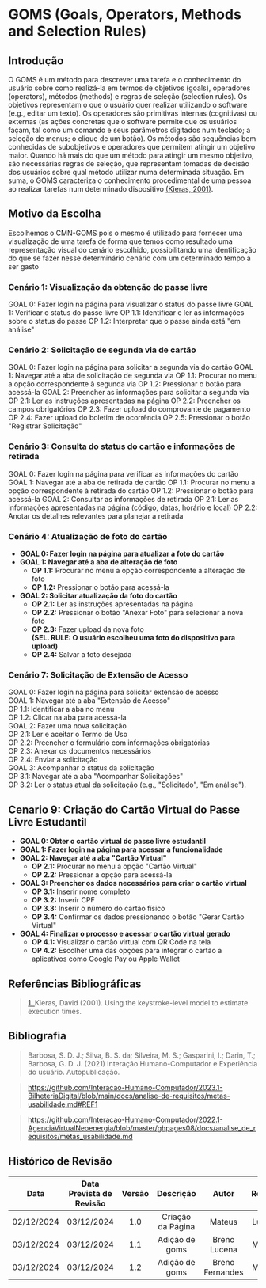 # GOMS (Goals, Operators, Methods and Selection Rules)

## Introdução

O GOMS é um método para descrever uma tarefa e o conhecimento do usuário sobre como realizá-la em termos de objetivos (goals), operadores (operators), métodos (methods) e regras de seleção (selection rules). Os objetivos representam o que o usuário quer realizar utilizando o software (e.g., editar um texto). Os operadores são primitivas internas (cognitivas) ou externas (as ações concretas que o software permite que os usuários façam, tal como um comando e seus parâmetros digitados num teclado; a seleção de menus; o clique de um botão). Os métodos são sequências bem conhecidas de subobjetivos e operadores que permitem atingir um objetivo maior. Quando há mais do que um método para atingir um mesmo objetivo, são necessárias regras de seleção, que representam tomadas de decisão dos usuários sobre qual método utilizar numa determinada situação. Em suma, o GOMS caracteriza o conhecimento procedimental de uma pessoa ao realizar tarefas num determinado dispositivo <a id="anchor_1" href="#REF1">(Kieras, 2001)</a>.

## Motivo da Escolha

Escolhemos o CMN-GOMS pois o mesmo é utilizado para fornecer uma visualização de uma tarefa de forma que temos como resultado uma representação visual do cenário escolhido, possibilitando uma identificação do que se fazer nesse determinário cenário com um determinado tempo a ser gasto

### Cenário 1: Visualização da obtenção do passe livre

GOAL 0: Fazer login na página para visualizar o status do passe livre
GOAL 1: Verificar o status do passe livre
OP 1.1: Identificar e ler as informações sobre o status do passe
OP 1.2: Interpretar que o passe ainda está "em análise"

### Cenário 2: Solicitação de segunda via de cartão

GOAL 0: Fazer login na página para solicitar a segunda via do cartão
GOAL 1: Navegar até a aba de solicitação de segunda via
OP 1.1: Procurar no menu a opção correspondente à segunda via
OP 1.2: Pressionar o botão para acessá-la
GOAL 2: Preencher as informações para solicitar a segunda via
OP 2.1: Ler as instruções apresentadas na página
OP 2.2: Preencher os campos obrigatórios
OP 2.3: Fazer upload do comprovante de pagamento
OP 2.4: Fazer upload do boletim de ocorrência
OP 2.5: Pressionar o botão "Registrar Solicitação"

### Cenário 3: Consulta do status do cartão e informações de retirada

GOAL 0: Fazer login na página para verificar as informações do cartão
GOAL 1: Navegar até a aba de retirada de cartão
OP 1.1: Procurar no menu a opção correspondente à retirada do cartão
OP 1.2: Pressionar o botão para acessá-la
GOAL 2: Consultar as informações de retirada
OP 2.1: Ler as informações apresentadas na página (código, datas, horário e local)
OP 2.2: Anotar os detalhes relevantes para planejar a retirada

### Cenário 4: Atualização de foto do cartão

- **GOAL 0: Fazer login na página para atualizar a foto do cartão**
- **GOAL 1: Navegar até a aba de alteração de foto**
  - **OP 1.1:** Procurar no menu a opção correspondente à alteração de foto
  - **OP 1.2:** Pressionar o botão para acessá-la
- **GOAL 2: Solicitar atualização da foto do cartão**
  - **OP 2.1:** Ler as instruções apresentadas na página
  - **OP 2.2:** Pressionar o botão "Anexar Foto" para selecionar a nova foto
  - **OP 2.3:** Fazer upload da nova foto  
    **(SEL. RULE: O usuário escolheu uma foto do dispositivo para upload)**
  - **OP 2.4:** Salvar a foto desejada

### Cenário 7: Solicitação de Extensão de Acesso

GOAL 0: Fazer login na página para solicitar extensão de acesso  
 GOAL 1: Navegar até a aba "Extensão de Acesso"  
 OP 1.1: Identificar a aba no menu  
 OP 1.2: Clicar na aba para acessá-la  
 GOAL 2: Fazer uma nova solicitação  
 OP 2.1: Ler e aceitar o Termo de Uso  
 OP 2.2: Preencher o formulário com informações obrigatórias  
 OP 2.3: Anexar os documentos necessários  
 OP 2.4: Enviar a solicitação  
 GOAL 3: Acompanhar o status da solicitação  
 OP 3.1: Navegar até a aba "Acompanhar Solicitações"  
 OP 3.2: Ler o status atual da solicitação (e.g., "Solicitado", "Em análise").

## Cenario 9: Criação do Cartão Virtual do Passe Livre Estudantil

- **GOAL 0: Obter o cartão virtual do passe livre estudantil**
- **GOAL 1: Fazer login na página para acessar a funcionalidade**
- **GOAL 2: Navegar até a aba "Cartão Virtual"**
  -  **OP 2.1:** Procurar no menu a opção "Cartão Virtual"  
  -  **OP 2.2:** Pressionar a opção para acessá-la  
- **GOAL 3: Preencher os dados necessários para criar o cartão virtual**
  - **OP 3.1:** Inserir nome completo  
  - **OP 3.2:** Inserir CPF  
  - **OP 3.3:** Inserir o número do cartão físico  
  - **OP 3.4:** Confirmar os dados pressionando o botão "Gerar Cartão Virtual"  
- **GOAL 4: Finalizar o processo e acessar o cartão virtual gerado**
  - **OP 4.1:** Visualizar o cartão virtual com QR Code na tela  
  - **OP 4.2:** Escolher uma das opções para integrar o cartão a aplicativos como Google Pay ou Apple Wallet  


## Referências Bibliográficas

> <a id="REF1" href="#anchor_1">1. </a>Kieras, David (2001). Using the keystroke-level model to estimate execution times.

## Bibliografia

> Barbosa, S. D. J.; Silva, B. S. da; Silveira, M. S.; Gasparini, I.; Darin, T.; Barbosa, G. D. J. (2021) Interação Humano-Computador e Experiência do usuário. Autopublicação.

> https://github.com/Interacao-Humano-Computador/2023.1-BilheteriaDigital/blob/main/docs/analise-de-requisitos/metas-usabilidade.md#REF1

> https://github.com/Interacao-Humano-Computador/2022.1-AgenciaVirtualNeoenergia/blob/master/ghpages08/docs/analise_de_requisitos/metas_usabilidade.md

## Histórico de Revisão

|    Data    | Data Prevista de Revisão | Versão |     Descrição     |      Autor      | Revisor |
| :--------: | :----------------------: | :----: | :---------------: | :-------------: | :-----: |
| 02/12/2024 |        03/12/2024        |  1.0   | Criação da Página |     Mateus      | Lucena  |
| 03/12/2024 |        03/12/2024        |  1.1   |  Adição de goms   |  Breno Lucena   | Mateus  |
| 03/12/2024 |        03/12/2024        |  1.2   |  Adição de goms   | Breno Fernandes | Mateus  |
